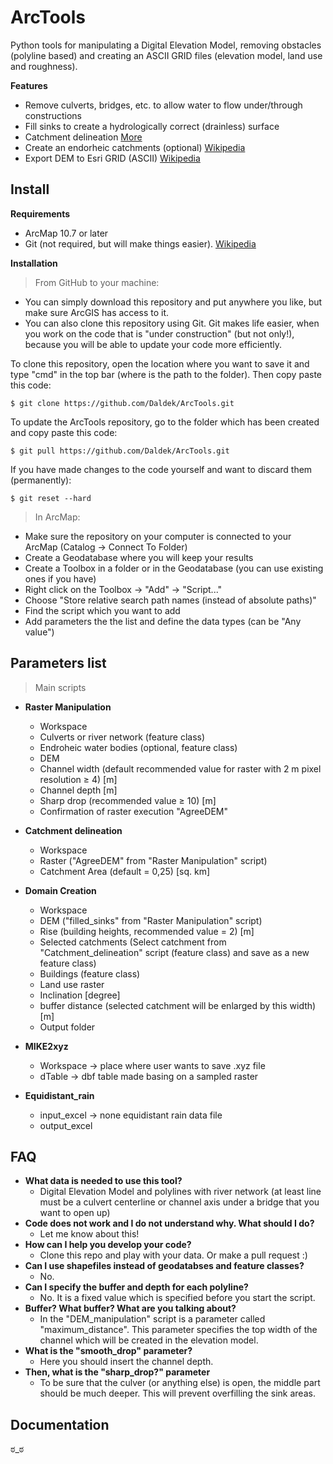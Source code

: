 # ArcTools

Python tools for manipulating a Digital Elevation Model, removing obstacles (polyline based) 
and creating an ASCII GRID files (elevation model, land use and roughness).

**Features**
- Remove culverts, bridges, etc. to allow water to flow under/through constructions
- Fill sinks to create a hydrologically correct (drainless) surface
- Catchment delineation [More](https://desktop.arcgis.com/en/arcmap/10.3/tools/spatial-analyst-toolbox/how-watershed-works.htm)
- Create an endorheic catchments (optional) [Wikipedia](https://en.wikipedia.org/wiki/Endorheic_basin)
- Export DEM to Esri GRID (ASCII) [Wikipedia](https://en.wikipedia.org/wiki/Esri_grid)

## Install
**Requirements**
- ArcMap 10.7 or later
- Git (not required, but will make things easier). [Wikipedia](https://en.wikipedia.org/wiki/Git)

**Installation**

> From GitHub to your machine:
- You can simply download this repository and put anywhere you like, but make sure
ArcGIS has access to it.
- You can also clone this repository using Git. Git makes life easier, when you work on
the code that is "under construction" (but not only!), because you will be able to update
your code more efficiently.

To clone this repository, open the location where you want to save it and type "cmd" in the
top bar (where is the path to the folder). Then copy paste this code:

```shell
$ git clone https://github.com/Daldek/ArcTools.git
```

To update the ArcTools repository, go to the folder which has been created and copy paste
this code:

```shell
$ git pull https://github.com/Daldek/ArcTools.git
```

If you have made changes to the code yourself and want to discard them (permanently):
```shell
$ git reset --hard
```

> In ArcMap:
- Make sure the repository on your computer is connected to your ArcMap 
(Catalog -> Connect To Folder)
- Create a Geodatabase where you will keep your results
- Create a Toolbox in a folder or in the Geodatabase (you can use existing ones if you have)
- Right click on the Toolbox -> "Add" -> "Script..."
- Choose "Store relative search path names (instead of absolute paths)"
- Find the script which you want to add
- Add parameters the the list and define the data types (can be "Any value")

## Parameters list
> Main scripts
- **Raster Manipulation**
    - Workspace
    - Culverts or river network (feature class)
    - Endroheic water bodies (optional, feature class)
    - DEM
    - Channel width (default recommended value for raster with 2 m pixel resolution ≥ 4) [m]
    - Channel depth [m]
    - Sharp drop (recommended value ≥ 10) [m]
    - Confirmation of raster execution "AgreeDEM"

- **Catchment delineation**
    - Workspace
    - Raster ("AgreeDEM" from "Raster Manipulation" script)
    - Catchment Area (default = 0,25) [sq. km]

- **Domain Creation**
    - Workspace
    - DEM ("filled_sinks" from "Raster Manipulation" script)
    - Rise (building heights, recommended value = 2) [m]
    - Selected catchments (Select catchment from "Catchment_delineation" script (feature class)
    and save as a new feature class)
    - Buildings (feature class)
    - Land use raster
    - Inclination [degree]
    - buffer distance (selected catchment will be enlarged by this width) [m]
    - Output folder

- **MIKE2xyz**
    - Workspace -> place where user wants to save .xyz file
    - dTable -> dbf table made basing on a sampled raster

- **Equidistant_rain**
    - input_excel -> none equidistant rain data file
    - output_excel

## FAQ
- **What data is needed to use this tool?**
    - Digital Elevation Model and polylines with river network (at least line must
    be a culvert centerline or channel axis under a bridge that you want to open up)
- **Code does not work and I do not understand why. What should I do?**
    - Let me know about this!
- **How can I help you develop your code?**
    - Clone this repo and play with your data. Or make a pull request :)
- **Can I use shapefiles instead of geodatabses and feature classes?**
    - No.
- **Can I specify the buffer and depth for each polyline?**
    - No. It is a fixed value which is specified before you start the script.
- **Buffer? What buffer? What are you talking about?**
    - In the "DEM_manipulation" script is a parameter called "maximum_distance". This
    parameter specifies the top width of the channel which will be created in the elevation
    model.
- **What is the "smooth_drop" parameter?**
    - Here you should insert the channel depth.
- **Then, what is the "sharp_drop?" parameter**
    - To be sure that the culver (or anything else) is open, the middle part should be
    much deeper. This will prevent overfilling the sink areas.

## Documentation

ಠ_ಠ
